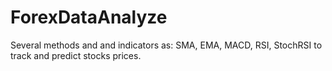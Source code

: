 # ForexDataAnalyze
Several methods and and indicators as: SMA, EMA, MACD, RSI, StochRSI to track and predict stocks prices. 
